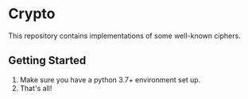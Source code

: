 # Crypto

This repository contains implementations of some well-known ciphers.

## Getting Started
1.  Make sure you have a python 3.7+ environment set up.
2.  That's all!
